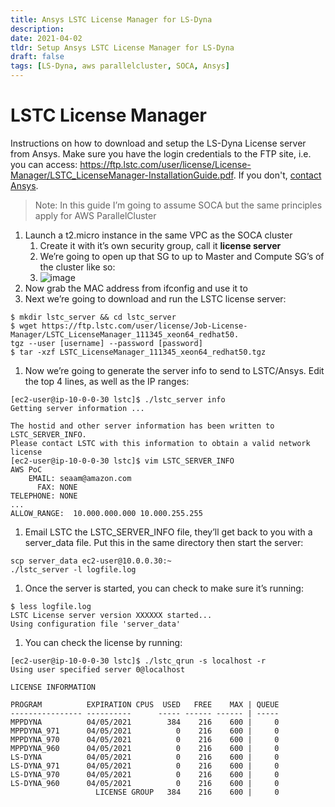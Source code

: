 ```yaml
---
title: Ansys LSTC License Manager for LS-Dyna
description:
date: 2021-04-02
tldr: Setup Ansys LSTC License Manager for LS-Dyna
draft: false
tags: [LS-Dyna, aws parallelcluster, SOCA, Ansys]
---
```


# LSTC License Manager

Instructions on how to download and setup the LS-Dyna License server from Ansys. Make sure you have the login credentials to the FTP site, i.e. you can access: https://ftp.lstc.com/user/license/License-Manager/LSTC_LicenseManager-InstallationGuide.pdf. If you don't, [contact Ansys](https://www.ansys.com/contact-us).

> Note: In this guide I’m going to assume SOCA but the same principles apply for AWS ParallelCluster

1. Launch a t2.micro instance in the same VPC as the SOCA cluster
    1. Create it with it’s own security group, call it **license server**
    2. We’re going to open up that SG to up to Master and Compute SG’s of the cluster like so:
    3. ![image](https://user-images.githubusercontent.com/5545980/113461293-d3279780-93d0-11eb-8a38-16df67008679.png)
2. Now grab the MAC address from ifconfig and use it to 
3. Next we’re going to download and run the LSTC license server:
```
$ mkdir lstc_server && cd lstc_server 
$ wget https://ftp.lstc.com/user/license/Job-License-Manager/LSTC_LicenseManager_111345_xeon64_redhat50.
tgz --user [username] --password [password]
$ tar -xzf LSTC_LicenseManager_111345_xeon64_redhat50.tgz
```
1. Now we’re going to generate the server info to send to LSTC/Ansys. Edit the top 4 lines, as well as the IP ranges:
```
[ec2-user@ip-10-0-0-30 lstc]$ ./lstc_server info
Getting server information ...

The hostid and other server information has been written to LSTC_SERVER_INFO.
Please contact LSTC with this information to obtain a valid network license
[ec2-user@ip-10-0-0-30 lstc]$ vim LSTC_SERVER_INFO
AWS PoC
    EMAIL: seaam@amazon.com
      FAX: NONE
TELEPHONE: NONE
...
ALLOW_RANGE:  10.000.000.000 10.000.255.255
```
1. Email LSTC the LSTC_SERVER_INFO file, they’ll get back to you with a server_data file. Put this in the same directory then start the server:
```
scp server_data ec2-user@10.0.0.30:~
./lstc_server -l logfile.log
```
1. Once the server is started, you can check to make sure it’s running:
```
$ less logfile.log
LSTC License server version XXXXXX started...
Using configuration file 'server_data'
```
1. You can check the license by running:
```
[ec2-user@ip-10-0-0-30 lstc]$ ./lstc_qrun -s localhost -r
Using user specified server 0@localhost

LICENSE INFORMATION

PROGRAM          EXPIRATION CPUS  USED   FREE    MAX | QUEUE
---------------- ----------      ----- ------ ------ | -----
MPPDYNA          04/05/2021        384    216    600 |     0
MPPDYNA_971      04/05/2021          0    216    600 |     0
MPPDYNA_970      04/05/2021          0    216    600 |     0
MPPDYNA_960      04/05/2021          0    216    600 |     0
LS-DYNA          04/05/2021          0    216    600 |     0
LS-DYNA_971      04/05/2021          0    216    600 |     0
LS-DYNA_970      04/05/2021          0    216    600 |     0
LS-DYNA_960      04/05/2021          0    216    600 |     0
                   LICENSE GROUP   384    216    600 |     0
```
